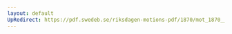 ```yaml
---
layout: default
UpRedirect: https://pdf.swedeb.se/riksdagen-motions-pdf/1870/mot_1870__ak__00185/mot_1870__ak__00185_001.pdf
---
```

